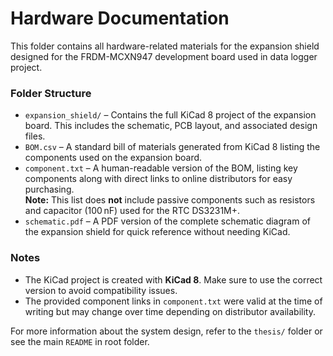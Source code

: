 # Hardware Documentation

This folder contains all hardware-related materials for the expansion shield designed for the FRDM-MCXN947 development board used in data logger project.

### Folder Structure

- `expansion_shield/` – Contains the full KiCad 8 project of the expansion board. This includes the schematic, PCB layout, and associated design files.
- `BOM.csv` – A standard bill of materials generated from KiCad 8 listing the components used on the expansion board.  
- `component.txt` – A human-readable version of the BOM, listing key components along with direct links to online distributors for easy purchasing.  
  **Note:** This list does **not** include passive components such as resistors and capacitor (100 nF) used for the RTC DS3231M+.
- `schematic.pdf` – A PDF version of the complete schematic diagram of the expansion shield for quick reference without needing KiCad.

### Notes
- The KiCad project is created with **KiCad 8**. Make sure to use the correct version to avoid compatibility issues.
- The provided component links in `component.txt` were valid at the time of writing but may change over time depending on distributor availability.

For more information about the system design, refer to the `thesis/` folder or see the main `README` in root folder.